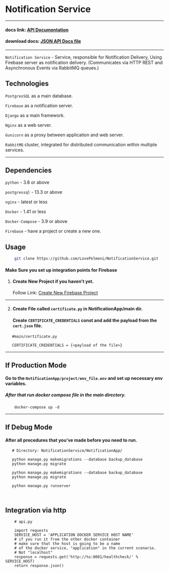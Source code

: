 # Notification Service

---
#### docs link: [API Documentation]("http://localhost:8099/swagger/)
#### download docs: [JSON API Docs file]("http://localhost:8099/swagger/json/")

--- 

`Notification Service` - Service, responsible for Notification Delivery,
Using Firebase server as notification delivery. (Communicates via HTTP REST and Asynchronous Events via RabbitMQ queues.)


## Technologies

`PostgresSQL` as a main database.

`Firebase` as a notification server.

`Django` as a main framework.

`Nginx` as a web server.

`Gunicorn` as a proxy between application and web server.

`RabbitMQ` cluster,  integrated for distributed communication within multiple services.

--- 

## Dependencies 

`python` - 3.8 or above 

`postgressql` - 13.3 or above 

`nginx` - latest or less 

`Docker` - 1.41 or less

`Docker-Compose` - 3.9 or above

`Firebase` - have a project or create a new one.

## Usage

```bash
    git clone https://github.com/LovePelmeni/NotificationService.git
```

#### Make Sure you set up integration points for Firebase


1. #### Create New Project if you haven't yet. 

   Follow Link: [Create New Firebase Project]("http://firebase.com/)

---
2. #### Create File called `certificate.py` in NotificationApp/main dir.
   #### Create `CERTIFICATE_CREDENTIALS` const and add the payload from the `cert.json` file. 


```doctest
   #main/certificate.py
   
   CERTIFICATE_CREDENTIALS = {<payload of the file>}

```
---

## If Production Mode
#### Go to the `NotificationApp/project/env_file.env` and set up necessary env variables.
##### After that run docker compose file in the main directory.
```doctest
    docker-compose up -d 
```

---

## If Debug Mode

#### After all procedures that you've made before you need to run.
   
```doctest
   # Directory: NotificationService/NotificationApp/
   
   python manage.py makemigrations --database backup_database 
   python manage.py migrate 
   
   python manage.py makemigrations --database backup_database 
   python manage.py migrate 
   
   python manage.py runserver
   
   
```


## Integration via http

```doctest
    # api.py
    
    import requests 
    SERVICE_HOST = 'APPLICATION DOCKER SERVICE HOST NAME' 
    # if you run it from the other docker container
    # make sure that the host is going to be a name
    # of the docker service, "application" in the current scenario.
    # Not "localhost"
    response = requests.get('http://%s:8081/healthcheck/' % SERVICE_HOST)
    return response.json()
```
